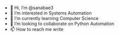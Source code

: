 - 👋 Hi, I’m @sanabae3
- 👀 I’m interested in Systems Automation
- 🌱 I’m currently learning Computer Science
- 💞️ I’m looking to collaborate on Python Automation
- 📫 How to reach me write

<!---
sanabae3/sanabae3 is a ✨ special ✨ repository because its `README.md` (this file) appears on your GitHub profile.
You can click the Preview link to take a look at your changes.
--->
